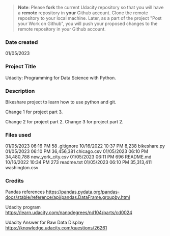>**Note**: Please **fork** the current Udacity repository so that you will have a **remote** repository in **your** Github account. Clone the remote repository to your local machine. Later, as a part of the project "Post your Work on Github", you will push your proposed changes to the remote repository in your Github account.

### Date created
01/05/2023

### Project Title
Udacity: Programming for Data Science with Python.

### Description
Bikeshare project to learn how to use python and git. 

Change 1 for project part 3. 

Change 2 for project part 2.
Change 3 for project part 2. 

### Files used
01/05/2023  06:16 PM                58 .gitignore
10/16/2022  10:37 PM             8,238 bikeshare.py
01/05/2023  06:10 PM        36,456,381 chicago.csv
01/05/2023  06:10 PM        34,480,788 new_york_city.csv
01/05/2023  06:11 PM               696 README.md
10/16/2022  10:34 PM               273 readme.txt
01/05/2023  06:10 PM        35,313,411 washington.csv

### Credits
Pandas references
	https://pandas.pydata.org/pandas-docs/stable/reference/api/pandas.DataFrame.groupby.html

Udacity program
	https://learn.udacity.com/nanodegrees/nd104/parts/cd0024

Udacity Answer for Raw Data Display
	https://knowledge.udacity.com/questions/26261